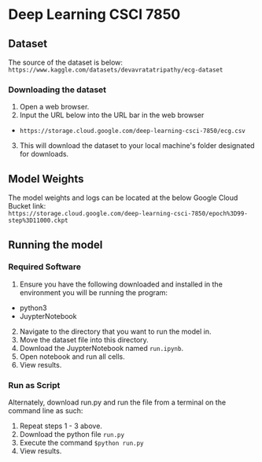 # Deep Learning CSCI 7850

## Dataset
The source of the dataset is below: <br>
```https://www.kaggle.com/datasets/devavratatripathy/ecg-dataset```
### Downloading the dataset
1. Open a web browser.
2. Input the URL below into the URL bar in the web browser<br>
* ```https://storage.cloud.google.com/deep-learning-csci-7850/ecg.csv```
3. This will download the dataset to your local machine's folder designated for downloads.

## Model Weights
The model weights and logs can be located at the below Google Cloud Bucket link:<br>
```https://storage.cloud.google.com/deep-learning-csci-7850/epoch%3D99-step%3D11000.ckpt```

## Running the model
### Required Software
1. Ensure you have the following downloaded and installed in the environment you will be running the program:<br>
* python3
* JuypterNotebook
2. Navigate to the directory that you want to run the model in.
3. Move the dataset file into this directory.
4. Download the JuypterNotebook named ```run.ipynb```.
5. Open notebook and run all cells.
6. View results.

### Run as Script
Alternately, download run.py and run the file from a terminal on the command line as such:
1. Repeat steps 1 - 3 above.
2. Download the python file ```run.py```
3. Execute the command ```$python run.py```
4. View results.
